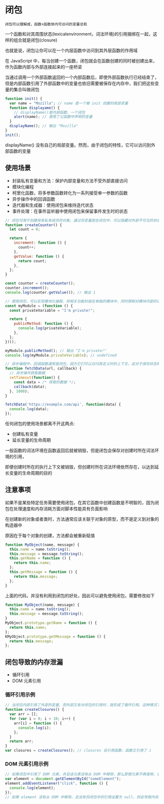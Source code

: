 # 闭包

`闭包可以理解成，函数+函数体内可访问的变量总和`

一个函数和对其周围状态(lexicalenvironment，词法环境)的引用捆绑在一起，这样的组合就是闭包(closure)

也就是说，闭包让你可以在一个内层函数中访问到其外层函数的作用域

在 JavaScript 中，每当创建一个函数，闭包就会在函数创建的同时被创建出来，作为函数内部与外部连接起来的一座桥梁

当通过调用一个外部函数返回的一个内部函数后，即使外部函数执行已经结束了，但是内部函数引用了外部函数中的变量也依旧需要被保存在内存中，我们把这些变量的集合叫做闭包

```js
function init() {
  var name = "Mozilla"; // name 是一个被 init 创建的局部变量
  function displayame() {
    // displayName()是内部函数，一个闭包
    alert(name); // 使用了父函数中声明的变量
  }
  displayName(); // 输出 "Mozilla"
}
init();
```

displayName() 没有自己的局部变量。然而，由于闭包的特性，它可以访问到外部函数的变量

## 使用场景

- 封装私有变量和方法：保护内部变量和方法不受外部直接访问
- 模块化编程
- 柯里化函数，将多参数函数转化为一系列接受单一参数的函数
- 异步操作中的回调函数
- 迭代器和生成器：使用闭包来维持迭代状态
- 事件处理：在事件监听器中使用闭包来保留事件发生时的状态

```js
// 闭包可用于创建具有私有成员的对象。通过将变量放在闭包中，可以隐藏对外部不可见的状态
function createCounter() {
  let count = 0;

  return {
    increment: function () {
      count++;
    },
    getValue: function () {
      return count;
    },
  };
}

const counter = createCounter();
counter.increment();
console.log(counter.getValue()); // 输出 1
```

```js
// 使用闭包，可以实现模块化编程，将相关功能封装在单独的模块中，同时限制对模块内部的访问
const myModule = (function () {
  const privateVariable = "I'm private!";

  return {
    publicMethod: function () {
      console.log(privateVariable);
    },
  };
})();

myModule.publicMethod(); // 输出 "I'm private!"
console.log(myModule.privateVariable); // undefined
```

```js
// 异步编程中，回调函数通常是闭包，因为它们可以访问其定义时的上下文，这对于保存状态和数据非常有用
function fetchData(url, callback) {
  // 异步操作获取数据
  setTimeout(function() {
    const data = /* 获取的数据 */;
    callback(data);
  }, 1000);
}

fetchData('https://example.com/api', function(data) {
  console.log(data);
});
```

任何闭包的使用场景都离不开这两点:

- 创建私有变量
- 延长变量的生命周期

一般函数的词法环境在函数返回后就被销毁，但是闭包会保存对创建时所在词法环境的引用，

即便创建时所在的执行上下文被销毁，但创建时所在词法环境依然存在，以达到延长变量的生命周期的目的

## 注意事项

如果不是某些特定任务需要使用闭包，在其它函数中创建函数是不明智的，因为闭包在处理速度和内存消耗方面对脚本性能具有负面影响

在创建新的对象或者类时，方法通常应该关联于对象的原型，而不是定义到对象的构造器中

原因在于每个对象的创建，方法都会被重新赋值

```js
function MyObject(name, message) {
  this.name = name.toString();
  this.message = message.toString();
  this.getName = function () {
    return this.name;
  };
  this.getMessage = function () {
    return this.message;
  };
}
```

上面的代码，并没有利用到闭包的好处，因此可以避免使用闭包，需要修改如下

```js
function MyObject(name, message) {
  this.name = name.toString();
  this.message = message.toString();
}
MyObject.prototype.getName = function () {
  return this.name;
};
KMyObject.prototype.getMessage = function () {
  return this.message;
};
```

## 闭包导致的内存泄漏

- 循环引用
- DOM 元素引用

### 循环引用示例

```js
// 当闭包内部引用了外部的变量，而外部又有对闭包的引用时，就形成了循环引用。这种情况下，垃圾回收器无法回收这些对象，因为它们互相之间还有引用
function createClosures() {
  var arr = [];
  for (var i = 0; i < 10; i++) {
    arr[i] = function () {
      console.log(i);
    };
  }
  return arr;
}
var closures = createClosures(); // closures 会引用函数，函数又引用了 i
```

### DOM 元素引用示例

```js
// 如果闭包中引用了 DOM 元素，并且该元素没有从 DOM 中移除，那么即使元素不再使用，也会因为闭包的存在而不能被回收
var element = document.getElementById("someElement");
element.addEventListener("click", function () {
  console.log(element);
});
// 如果 element 没有从 DOM 中移除，且没有将闭包中的引用设置为 null，则会导致内存泄漏
```
